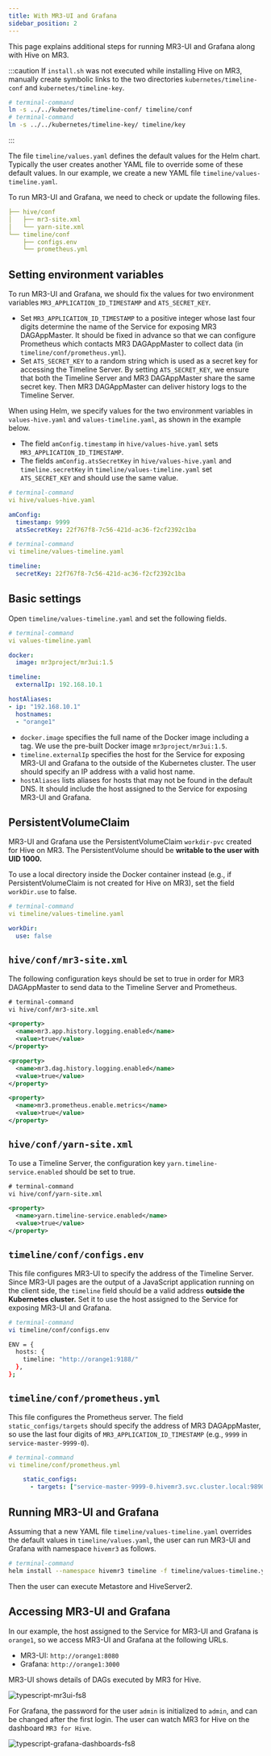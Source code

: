 ```yaml
---
title: With MR3-UI and Grafana
sidebar_position: 2
---
```


This page explains additional steps for running MR3-UI and Grafana along with Hive on MR3.

:::caution
If `install.sh` was not executed while installing Hive on MR3,
manually create symbolic links to the two directories `kubernetes/timeline-conf` and `kubernetes/timeline-key`.

```sh
# terminal-command
ln -s ../../kubernetes/timeline-conf/ timeline/conf
# terminal-command
ln -s ../../kubernetes/timeline-key/ timeline/key
```
:::

The file `timeline/values.yaml` defines the default values for the Helm chart.
Typically the user creates another YAML file to override some of these default values.
In our example, we create a new YAML file `timeline/values-timeline.yaml`.

To run MR3-UI and Grafana, we need to check or update the following files.

```yaml
├── hive/conf
│   ├── mr3-site.xml
│   └── yarn-site.xml
└── timeline/conf
    ├── configs.env
    └── prometheus.yml
```

## Setting environment variables

To run MR3-UI and Grafana, we should fix the values for two environment variables
`MR3_APPLICATION_ID_TIMESTAMP` and `ATS_SECRET_KEY`.

* Set `MR3_APPLICATION_ID_TIMESTAMP` to a positive integer
whose last four digits determine the name of the Service for exposing MR3 DAGAppMaster.
It should be fixed in advance
so that we can configure Prometheus which contacts MR3 DAGAppMaster to collect data (in `timeline/conf/prometheus.yml`).
* Set `ATS_SECRET_KEY` to a random string
which is used as a secret key for accessing the Timeline Server.
By setting `ATS_SECRET_KEY`,
we ensure that both the Timeline Server and MR3 DAGAppMaster share the same secret key.
Then MR3 DAGAppMaster can deliver history logs to the Timeline Server.

When using Helm,
we specify values for the two environment variables in `values-hive.yaml` and `values-timeline.yaml`,
as shown in the example below.

* The field `amConfig.timestamp` in `hive/values-hive.yaml` sets `MR3_APPLICATION_ID_TIMESTAMP`.
* The fields `amConfig.atsSecretKey` in `hive/values-hive.yaml` and `timeline.secretKey` in `timeline/values-timeline.yaml`
set `ATS_SECRET_KEY` and should use the same value.

```yaml
# terminal-command
vi hive/values-hive.yaml

amConfig:
  timestamp: 9999
  atsSecretKey: 22f767f8-7c56-421d-ac36-f2cf2392c1ba
```

```yaml
# terminal-command
vi timeline/values-timeline.yaml

timeline:
  secretKey: 22f767f8-7c56-421d-ac36-f2cf2392c1ba
```

## Basic settings

Open `timeline/values-timeline.yaml` and set the following fields. 

```yaml
# terminal-command
vi values-timeline.yaml

docker:
  image: mr3project/mr3ui:1.5

timeline:
  externalIp: 192.168.10.1

hostAliases:
- ip: "192.168.10.1"
  hostnames:
  - "orange1"
```

* `docker.image` specifies the full name of the Docker image including a tag.
We use the pre-built Docker image `mr3project/mr3ui:1.5`.
* `timeline.externalIp` specifies the host for the Service for exposing MR3-UI and Grafana to the outside of the Kubernetes cluster.
The user should specify an IP address with a valid host name.
* `hostAliases` lists aliases for hosts that may not be found in the default DNS.
It should include the host assigned to the Service for exposing MR3-UI and Grafana.

## PersistentVolumeClaim

MR3-UI and Grafana use the PersistentVolumeClaim `workdir-pvc` created for Hive on MR3.
The PersistentVolume should be **writable to the user with UID 1000.**

To use a local directory inside the Docker container instead
(e.g., if PersistentVolumeClaim is not created for Hive on MR3),
set the field `workDir.use` to false.

```yaml
# terminal-command
vi timeline/values-timeline.yaml

workDir:
  use: false
```

## `hive/conf/mr3-site.xml`

The following configuration keys should be set to true
in order for MR3 DAGAppMaster to send data to the Timeline Server and Prometheus.

```xml
# terminal-command
vi hive/conf/mr3-site.xml

<property>
  <name>mr3.app.history.logging.enabled</name>
  <value>true</value>
</property>

<property>
  <name>mr3.dag.history.logging.enabled</name>
  <value>true</value>
</property>

<property>
  <name>mr3.prometheus.enable.metrics</name>
  <value>true</value>
</property>
```

## `hive/conf/yarn-site.xml`

To use a Timeline Server,
the configuration key `yarn.timeline-service.enabled` should be set to true.

```xml
# terminal-command
vi hive/conf/yarn-site.xml

<property>
  <name>yarn.timeline-service.enabled</name>
  <value>true</value>
</property>
```

## `timeline/conf/configs.env`

This file configures MR3-UI to specify the address of the Timeline Server.
Since MR3-UI pages are the output of a JavaScript application running on the client side,
the `timeline` field should be a valid address **outside the Kubernetes cluster.**
Set it to use the host assigned to the Service for exposing MR3-UI and Grafana.

```sh
# terminal-command
vi timeline/conf/configs.env

ENV = {
  hosts: {
    timeline: "http://orange1:9188/"
  },
};
```

## `timeline/conf/prometheus.yml`

This file configures the Prometheus server.
The field `static_configs/targets` should specify the address of MR3 DAGAppMaster,
so use the last four digits of `MR3_APPLICATION_ID_TIMESTAMP`
(e.g., `9999` in `service-master-9999-0`).

```yaml
# terminal-command
vi timeline/conf/prometheus.yml

    static_configs:
      - targets: ["service-master-9999-0.hivemr3.svc.cluster.local:9890", "service-master-9999-0.hivemr3.svc.cluster.local:9890"]
```

## Running MR3-UI and Grafana

Assuming that 
a new YAML file `timeline/values-timeline.yaml` overrides the default values in `timeline/values.yaml`, 
the user can run MR3-UI and Grafana with namespace `hivemr3` as follows.

```sh
# terminal-command
helm install --namespace hivemr3 timeline -f timeline/values-timeline.yaml
```

Then the user can execute Metastore and HiveServer2.

## Accessing MR3-UI and Grafana

In our example,
the host assigned to the Service for MR3-UI and Grafana is `orange1`,
so we access MR3-UI and Grafana at the following URLs.

* MR3-UI: `http://orange1:8080`
* Grafana: `http://orange1:3000`

MR3-UI shows details of DAGs executed by MR3 for Hive.

![typescript-mr3ui-fs8](/quickstart/typescript-mr3ui-fs8.png)

For Grafana,
the password for the user `admin` is initialized to `admin`,
and can be changed after the first login.
The user can watch MR3 for Hive on the dashboard `MR3 for Hive`.

![typescript-grafana-dashboards-fs8](/quickstart/typescript-grafana-dashboards-fs8.png)

